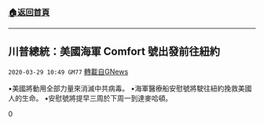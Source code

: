 ###  [:house:返回首頁](https://github.com/ourhimalayas/txt)
---

## 川普總統：美國海軍 Comfort 號出發前往紐約
`2020-03-29 10:49 GM77` [轉載自GNews](https://gnews.org/zh-hant/156300/)

•美國將動用全部力量來消滅中共病毒。
•海軍醫療船安慰號將駛往紐約挽救美國人的生命。
•安慰號將提早三周於下周一到達麥哈頓。

0
